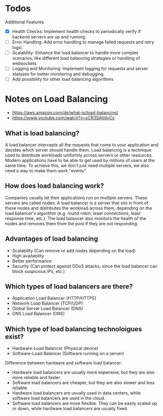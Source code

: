 # Todos

Additional Features

- [x] Health Checks: Implement health checks to periodically verify if backend servers are up and running.
- [ ] Error Handling: Add error handling to manage failed requests and retry logic.
- [ ] Scalability: Enhance the load balancer to handle more complex scenarios, like different load balancing strategies or handling of websockets.
- [ ] Logging and Monitoring: Implement logging for requests and server statuses for better monitoring and debugging.
- [ ] Add possibility for other load balancing algorithms

# Notes on Load Balancing

- https://aws.amazon.com/de/what-is/load-balancing/
- https://www.youtube.com/watch?v=sCR3SAVdyCc

## What is load balancing?

A load balancer intercepts all the requests that come to your application and decides which server should handle them.
Load balancing is a technique used to distribute workloads uniformly across servers or other resources. Modern applications have to be able to get used by millions of users at the same time. To achieve this, we don't just need multiple servers, we also need a way to make them work "evenly".

## How does load balancing work?

Companies usually let their applications run on multiple servers. These servers are called nodes. A load balancer is a server that sits in front of these nodes and distributes the workload across them, depending on the load balancer's algorithm (e.g. round robin, least connections, least response time, etc.). The load balancer also monitors the health of the nodes and removes them from the pool if they are not responding.

## Advantages of load balancing

- Scalability (Can remove or add nodes depending on the load)
- High availability
- Better performance
- Security (Can protect against DDoS attacks, since the load balancer can block suspicious IPs, etc.)

## Which types of load balancers are there?

- Application Load Balancer (HTTP/HTTPS)
- Network Load Balancer (TCP/UDP)
- Global Server Load Balancer (DNS)
- DNS Load Balancer (DNS)

## Which type of load balancing technoloigues exist?

- Hardware-Load Balancer (Physical device)
- Software-Load Balancer (Software running on a server)

Difference between hardware and software load balancer:

- Hardware load balancers are usually more expensive, but they are also more reliable and faster.
- Software load balancers are cheaper, but they are also slower and less reliable.
- Hardware load balancers are usually used in data centers, while software load balancers are used in the cloud.
- Software load balancers are more flexible. They can be easily scaled up or down, while hardware load balancers are usually fixed.
